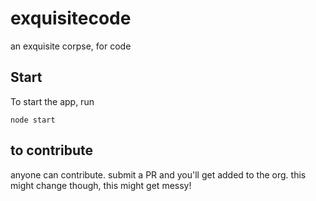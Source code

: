 # exquisitecode
an exquisite corpse, for code

## Start
To start the app, run
```shell
node start
```

## to contribute
anyone can contribute. submit a PR and you'll get added to the org. this might change though, this might get messy!
